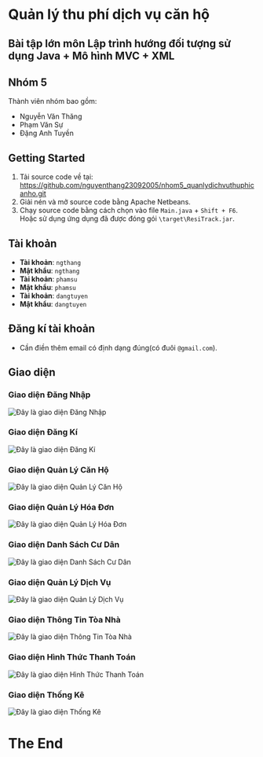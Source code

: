 # Quản lý thu phí dịch vụ căn hộ
## Bài tập lớn môn Lập trình hướng đối tượng sử dụng Java + Mô hình MVC + XML 
## Nhóm 5
Thành viên nhóm bao gồm:
- Nguyễn Văn Thăng
- Phạm Văn Sự
- Đặng Anh Tuyền
## Getting Started
1. Tải source code về tại:
https://github.com/nguyenthang23092005/nhom5_quanlydichvuthuphicanho.git
2. Giải nén và mở source code bằng Apache Netbeans.
3. Chạy source code bằng cách chọn vào file `Main.java` + `Shift + F6`. Hoặc sử dụng ứng dụng đã được đóng gói `\target\ResiTrack.jar`.
## Tài khoản
- **Tài khoản**: `ngthang`
- **Mật khẩu**: `ngthang`
- **Tài khoản**: `phamsu`
- **Mật khẩu**: `phamsu`
- **Tài khoản**: `dangtuyen`
- **Mật khẩu**: `dangtuyen`
## Đăng kí tài khoản
- Cần điền thêm email có định dạng đúng(có đuôi `@gmail.com`).
## Giao diện
### Giao diện Đăng Nhập
![Đây là giao diện Đăng Nhập](./img/dangnhap.png)
### Giao diện Đăng Kí
![Đây là giao diện Đăng Kí](./img/dangki.png)
### Giao diện Quản Lý Căn Hộ
![Đây là giao diện Quản Lý Căn Hộ](./img/canho.png)
### Giao diện Quản Lý Hóa Đơn
![Đây là giao diện Quản Lý Hóa Đơn](./img/hoadon.png)
### Giao diện Danh Sách Cư Dân
![Đây là giao diện Danh Sách Cư Dân](./img/cudan.png)
### Giao diện Quản Lý Dịch Vụ
![Đây là giao diện Quản Lý Dịch Vụ](./img/dichvu.png)
### Giao diện Thông Tin Tòa Nhà
![Đây là giao diện Thông Tin Tòa Nhà](./img/toanha.png)
### Giao diện Hình Thức Thanh Toán
![Đây là giao diện Hình Thức Thanh Toán](./img/thanhtoan.png)
### Giao diện Thống Kê
![Đây là giao diện Thống Kê](./img/thongke.png)
# The End

